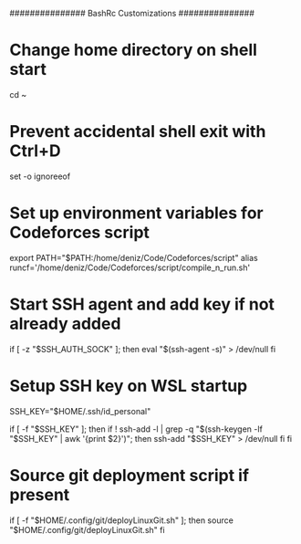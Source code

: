 ############### BashRc Customizations ###############
# Change home directory on shell start
cd ~

# Prevent accidental shell exit with Ctrl+D
set -o ignoreeof

# Set up environment variables for Codeforces script
export PATH="$PATH:/home/deniz/Code/Codeforces/script"
alias runcf='/home/deniz/Code/Codeforces/script/compile_n_run.sh'

# Start SSH agent and add key if not already added
if [ -z "$SSH_AUTH_SOCK" ]; then
  eval "$(ssh-agent -s)" > /dev/null
fi

# Setup SSH key on WSL startup
SSH_KEY="$HOME/.ssh/id_personal"

if [ -f "$SSH_KEY" ]; then
  if ! ssh-add -l | grep -q "$(ssh-keygen -lf "$SSH_KEY" | awk '{print $2}')"; then
    ssh-add "$SSH_KEY" > /dev/null
  fi
fi

# Source git deployment script if present
if [ -f "$HOME/.config/git/deployLinuxGit.sh" ]; then
  source "$HOME/.config/git/deployLinuxGit.sh"
fi

